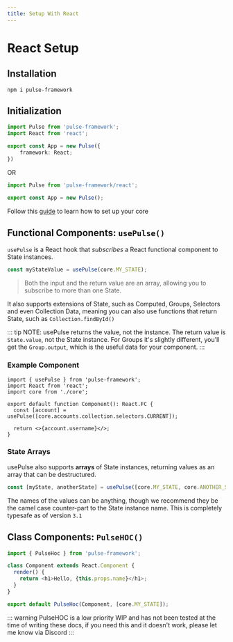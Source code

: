```yaml
---
title: Setup With React
---
```


# React Setup

## Installation

```
npm i pulse-framework
```

## Initialization

```ts
import Pulse from 'pulse-framework';
import React from 'react';

export const App = new Pulse({
    framework: React;
})
```
OR
```ts
import Pulse from 'pulse-framework/react';

export const App = new Pulse();
```

Follow this [guide]() to learn how to set up your core

## Functional Components: `usePulse()`

`usePulse` is a React hook that _subscribes_ a React functional component to State instances.

```ts
const myStateValue = usePulse(core.MY_STATE);
```

> Both the input and the return value are an array, allowing you to subscribe to more than one State.

It also supports extensions of State, such as Computed, Groups, Selectors and even Collection Data, meaning you can also use functions that return State, such as `Collection.findById()`

::: tip NOTE: usePulse returns the value, not the instance.
The return value is `State.value`, not the State instance. For Groups it's slightly different, you'll get the `Group.output`, which is the useful data for your component.
:::

### Example Component

```tsx
import { usePulse } from 'pulse-framework';
import React from 'react';
import core from './core';

export default function Component(): React.FC {
  const [account] = usePulse([core.accounts.collection.selectors.CURRENT]);

  return <>{account.username}</>;
}
```
### State Arrays

usePulse also supports **arrays** of State instances, returning values as an array that can be destructured.

```ts
const [myState, anotherState] = usePulse([core.MY_STATE, core.ANOTHER_STATE]);
```
 The names of the values can be anything, though we recommend they be the camel case counter-part to the State instance name. This is completely typesafe as of version `3.1`
  

## Class Components: `PulseHOC()`

```js
import { PulseHoc } from 'pulse-framework';

class Component extends React.Component {
  render() {
    return <h1>Hello, {this.props.name}</h1>;
  }
}

export default PulseHoc(Component, [core.MY_STATE]);
```

::: warning
PulseHOC is a low priority WIP and has not been tested at the time of writing these docs, if you need this and it doesn't work, please let me know via Discord
:::
